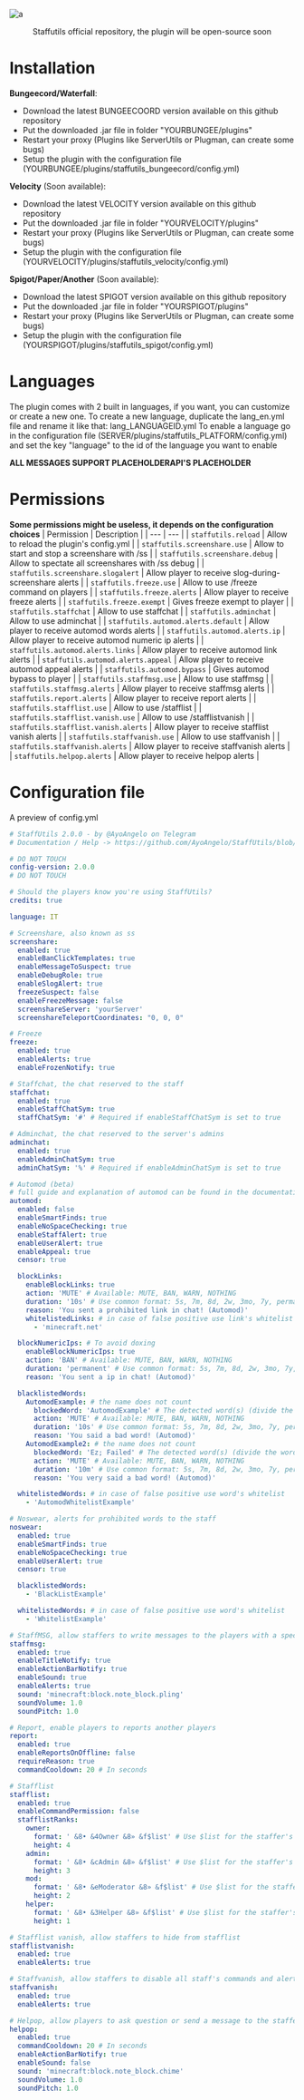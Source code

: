 ![a](images/staffutils2.png)
<p align="center">
  Staffutils official repository, the plugin will be open-source soon
</p>

# Installation
**Bungeecord/Waterfall**:
- Download the latest BUNGEECOORD version available on this github repository
- Put the downloaded .jar file in folder "YOURBUNGEE/plugins"
- Restart your proxy (Plugins like ServerUtils or Plugman, can create some bugs)
- Setup the plugin with the configuration file (YOURBUNGEE/plugins/staffutils_bungeecord/config.yml)

**Velocity** (Soon available):
- Download the latest VELOCITY version available on this github repository
- Put the downloaded .jar file in folder "YOURVELOCITY/plugins"
- Restart your proxy (Plugins like ServerUtils or Plugman, can create some bugs)
- Setup the plugin with the configuration file (YOURVELOCITY/plugins/staffutils_velocity/config.yml)

**Spigot/Paper/Another** (Soon available):
- Download the latest SPIGOT version available on this github repository
- Put the downloaded .jar file in folder "YOURSPIGOT/plugins"
- Restart your proxy (Plugins like ServerUtils or Plugman, can create some bugs)
- Setup the plugin with the configuration file (YOURSPIGOT/plugins/staffutils_spigot/config.yml)

# Languages
The plugin comes with 2 built in languages, if you want, you can customize or create a new one. To create a new language, duplicate the lang_en.yml file and rename it like that: lang_LANGUAGEID.yml
To enable a language go in the configuration file (SERVER/plugins/staffutils_PLATFORM/config.yml) and set the key "language" to the id of the language you want to enable

**ALL MESSAGES SUPPORT PLACEHOLDERAPI'S PLACEHOLDER**

# Permissions
**Some permissions might be useless, it depends on the configuration choices**
| Permission | Description |
| --- | --- |
| `staffutils.reload` | Allow to reload the plugin's config.yml |
| `staffutils.screenshare.use` | Allow to start and stop a screenshare with /ss |
| `staffutils.screenshare.debug` | Allow to spectate all screenshares with /ss debug |
| `staffutils.screenshare.slogalert` | Allow player to receive slog-during-screenshare alerts |
| `staffutils.freeze.use` | Allow to use /freeze command on players |
| `staffutils.freeze.alerts` | Allow player to receive freeze alerts |
| `staffutils.freeze.exempt` | Gives freeze exempt to player |
| `staffutils.staffchat` | Allow to use staffchat |
| `staffutils.adminchat` | Allow to use adminchat |
| `staffutils.automod.alerts.default` | Allow player to receive automod words alerts |
| `staffutils.automod.alerts.ip` | Allow player to receive automod numeric ip alerts |
| `staffutils.automod.alerts.links` | Allow player to receive automod link alerts |
| `staffutils.automod.alerts.appeal` | Allow player to receive automod appeal alerts |
| `staffutils.automod.bypass` | Gives automod bypass to player |
| `staffutils.staffmsg.use` | Allow to use staffmsg |
| `staffutils.staffmsg.alerts` | Allow player to receive staffmsg alerts |
| `staffutils.report.alerts` | Allow player to receive report alerts |
| `staffutils.stafflist.use` | Allow to use /stafflist |
| `staffutils.stafflist.vanish.use` | Allow to use /stafflistvanish |
| `staffutils.stafflist.vanish.alerts` | Allow player to receive stafflist vanish alerts |
| `staffutils.staffvanish.use` | Allow to use staffvanish |
| `staffutils.staffvanish.alerts` | Allow player to receive staffvanish alerts |
| `staffutils.helpop.alerts` | Allow player to receive helpop alerts |

# Configuration file
A preview of config.yml
```yaml
# StaffUtils 2.0.0 - by @AyoAngelo on Telegram
# Documentation / Help -> https://github.com/AyoAngelo/StaffUtils/blob/main/README.md

# DO NOT TOUCH
config-version: 2.0.0
# DO NOT TOUCH

# Should the players know you're using StaffUtils?
credits: true

language: IT

# Screenshare, also known as ss
screenshare:
  enabled: true
  enableBanClickTemplates: true
  enableMessageToSuspect: true
  enableDebugRole: true
  enableSlogAlert: true
  freezeSuspect: false
  enableFreezeMessage: false
  screenshareServer: 'yourServer'
  screenshareTeleportCoordinates: "0, 0, 0"

# Freeze
freeze:
  enabled: true
  enableAlerts: true
  enableFrozenNotify: true

# Staffchat, the chat reserved to the staff
staffchat:
  enabled: true
  enableStaffChatSym: true
  staffChatSym: '#' # Required if enableStaffChatSym is set to true

# Adminchat, the chat reserved to the server's admins
adminchat:
  enabled: true
  enableAdminChatSym: true
  adminChatSym: '%' # Required if enableAdminChatSym is set to true

# Automod (beta)
# full guide and explanation of automod can be found in the documentation
automod:
  enabled: false
  enableSmartFinds: true
  enableNoSpaceChecking: true
  enableStaffAlert: true
  enableUserAlert: true
  enableAppeal: true
  censor: true

  blockLinks:
    enableBlockLinks: true
    action: 'MUTE' # Available: MUTE, BAN, WARN, NOTHING
    duration: '10s' # Use common format: 5s, 7m, 8d, 2w, 3mo, 7y, permanent
    reason: 'You sent a prohibited link in chat! (Automod)'
    whitelistedLinks: # in case of false positive use link's whitelist
      - 'minecraft.net'

  blockNumericIps: # To avoid doxing
    enableBlockNumericIps: true
    action: 'BAN' # Available: MUTE, BAN, WARN, NOTHING
    duration: 'permanent' # Use common format: 5s, 7m, 8d, 2w, 3mo, 7y, permanent
    reason: 'You sent a ip in chat! (Automod)'

  blacklistedWords:
    AutomodExample: # the name does not count
      blockedWord: 'AutomodExample' # The detected word(s) (divide the words with a semicolon -> ; <- to put more words)
      action: 'MUTE' # Available: MUTE, BAN, WARN, NOTHING
      duration: '10s' # Use common format: 5s, 7m, 8d, 2w, 3mo, 7y, permanent
      reason: 'You said a bad word! (Automod)'
    AutomodExample2: # the name does not count
      blockedWord: 'Ez; Failed' # The detected word(s) (divide the words with a semicolon -> ; <- to put more words for the same reason)
      action: 'MUTE' # Available: MUTE, BAN, WARN, NOTHING
      duration: '10m' # Use common format: 5s, 7m, 8d, 2w, 3mo, 7y, permanent
      reason: 'You very said a bad word! (Automod)'

  whitelistedWords: # in case of false positive use word's whitelist
    - 'AutomodWhitelistExample'

# Noswear, alerts for prohibited words to the staff
noswear:
  enabled: true
  enableSmartFinds: true
  enableNoSpaceChecking: true
  enableUserAlert: true
  censor: true

  blacklistedWords:
    - 'BlackListExample'

  whitelistedWords: # in case of false positive use word's whitelist
    - 'WhitelistExample'

# StaffMSG, allow staffers to write messages to the players with a specific alert
staffmsg:
  enabled: true
  enableTitleNotify: true
  enableActionBarNotify: true
  enableSound: true
  enableAlerts: true
  sound: 'minecraft:block.note_block.pling'
  soundVolume: 1.0
  soundPitch: 1.0

# Report, enable players to reports another players
report:
  enabled: true
  enableReportsOnOffline: false
  requireReason: true
  commandCooldown: 20 # In seconds

# Stafflist
stafflist:
  enabled: true
  enableCommandPermission: false
  stafflistRanks:
    owner:
      format: ' &8• &4Owner &8» &f$list' # Use $list for the staffer's list
      height: 4
    admin:
      format: ' &8• &cAdmin &8» &f$list' # Use $list for the staffer's list
      height: 3
    mod:
      format: ' &8• &eModerator &8» &f$list' # Use $list for the staffer's list
      height: 2
    helper:
      format: ' &8• &3Helper &8» &f$list' # Use $list for the staffer's list
      height: 1

# Stafflist vanish, allow staffers to hide from stafflist
stafflistvanish:
  enabled: true
  enableAlerts: true

# Staffvanish, allow staffers to disable all staff's commands and alerts
staffvanish:
  enabled: true
  enableAlerts: true

# Helpop, allow players to ask question or send a message to the staffers
helpop:
  enabled: true
  commandCooldown: 20 # In seconds
  enableActionBarNotify: true
  enableSound: false
  sound: 'minecraft:block.note_block.chime'
  soundVolume: 1.0
  soundPitch: 1.0
```
